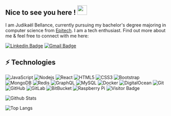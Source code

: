 ## Nice to see you here ! <img src="https://raw.githubusercontent.com/aemmadi/aemmadi/master/wave.gif" width="30px">

I am Judikaël Bellance, currently pursuing my bachelor's degree majoring in computer science from [Epitech](https://epitech.eu/). I am a tech enthusiast. Find out more about me & feel free to connect with me here:

[![Linkedin Badge](https://img.shields.io/badge/-judikaelbellance-blue?style=flat-square&logo=Linkedin&logoColor=white&link=https://www.linkedin.com/in/judikael-bellance/)](https://www.linkedin.com/in/judikael-bellance/)
[![Gmail Badge](https://img.shields.io/badge/-judikaelbellance@gmail.com-c14438?style=flat-square&logo=Gmail&logoColor=white&link=mailto:judikaelbellance@gmail.com)](mailto:judikaelbellance@gmail.com)

## ⚡ Technologies

![JavaScript](https://img.shields.io/badge/-JavaScript-black?style=flat-square&logo=javascript)
![Nodejs](https://img.shields.io/badge/-Nodejs-black?style=flat-square&logo=Node.js)
![React](https://img.shields.io/badge/-React-black?style=flat-square&logo=react)
![HTML5](https://img.shields.io/badge/-HTML5-E34F26?style=flat-square&logo=html5&logoColor=white)
![CSS3](https://img.shields.io/badge/-CSS3-1572B6?style=flat-square&logo=css3)
![Bootstrap](https://img.shields.io/badge/-Bootstrap-563D7C?style=flat-square&logo=bootstrap)
![MongoDB](https://img.shields.io/badge/-MongoDB-black?style=flat-square&logo=mongodb)
![Redis](https://img.shields.io/badge/-Redis-black?style=flat-square&logo=Redis)
![GraphQL](https://img.shields.io/badge/-GraphQL-E10098?style=flat-square&logo=graphql)
![MySQL](https://img.shields.io/badge/-MySQL-black?style=flat-square&logo=mysql)
![Docker](https://img.shields.io/badge/-Docker-black?style=flat-square&logo=docker)
![DigitalOcean](https://img.shields.io/badge/-Digital%20Ocean-darkblue?style=flat-square&logo=digitalocean)
![Git](https://img.shields.io/badge/-Git-black?style=flat-square&logo=git)
![GitHub](https://img.shields.io/badge/-GitHub-181717?style=flat-square&logo=github)
![GitLab](https://img.shields.io/badge/-GitLab-FCA121?style=flat-square&logo=gitlab)
![BitBucket](https://img.shields.io/badge/-BitBucket-darkblue?style=flat-square&logo=bitbucket)
![Raspberry Pi](https://img.shields.io/badge/-Raspberry%20Pi-C51A4A?style=flat-square&logo=Raspberry-Pi)
![Visitor Badge](https://visitor-badge.laobi.icu/badge?page_id=jud3v.jud3v)


![Github Stats](https://github-readme-stats.vercel.app/api?username=jud3v&count_private=true&show_icons=true&include_all_commits=true)

![Top Langs](https://github-readme-stats.vercel.app/api/top-langs/?username=jud3v&hide=TeX&layout=compact)
